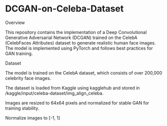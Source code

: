 # DCGAN-on-Celeba-Dataset
Overview

This repository contains the implementation of a Deep Convolutional Generative Adversarial Network (DCGAN) trained on the CelebA (CelebFaces Attributes) dataset to generate realistic human face images. The model is implemented using PyTorch and follows best practices for GAN training.

Dataset

The model is trained on the CelebA dataset, which consists of over 200,000 celebrity face images.

The dataset is loaded from Kaggle using kagglehub and stored in /kaggle/input/celeba-dataset/img_align_celeba.

Images are resized to 64x64 pixels and normalized for stable GAN for training stability.

Normalize images to [-1, 1]
